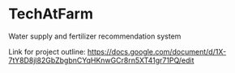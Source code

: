 # TechAtFarm
Water supply and fertilizer recommendation system


Link for project outline:
  https://docs.google.com/document/d/1X-7tY8D8jl82GbZbgbnCYqHKnwGCr8rn5XT41gr71PQ/edit
